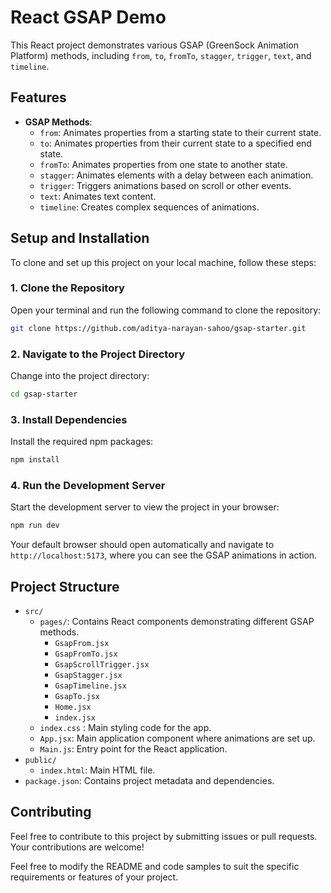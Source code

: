 # React GSAP Demo

This React project demonstrates various GSAP (GreenSock Animation Platform) methods, including `from`, `to`, `fromTo`, `stagger`, `trigger`, `text`, and `timeline`. 

## Features

- **GSAP Methods**:
  - `from`: Animates properties from a starting state to their current state.
  - `to`: Animates properties from their current state to a specified end state.
  - `fromTo`: Animates properties from one state to another state.
  - `stagger`: Animates elements with a delay between each animation.
  - `trigger`: Triggers animations based on scroll or other events.
  - `text`: Animates text content.
  - `timeline`: Creates complex sequences of animations.

## Setup and Installation

To clone and set up this project on your local machine, follow these steps:

### 1. Clone the Repository

Open your terminal and run the following command to clone the repository:

```bash
git clone https://github.com/aditya-narayan-sahoo/gsap-starter.git
```

### 2. Navigate to the Project Directory

Change into the project directory:

```bash
cd gsap-starter
```

### 3. Install Dependencies

Install the required npm packages:

```bash
npm install
```

### 4. Run the Development Server

Start the development server to view the project in your browser:

```bash
npm run dev
```

Your default browser should open automatically and navigate to `http://localhost:5173`, where you can see the GSAP animations in action.

## Project Structure

- `src/`
  - `pages/`: Contains React components demonstrating different GSAP methods.
    - `GsapFrom.jsx`
    - `GsapFromTo.jsx`
    - `GsapScrollTrigger.jsx`
    - `GsapStagger.jsx`
    - `GsapTimeline.jsx`
    - `GsapTo.jsx`
    - `Home.jsx`
    - `index.jsx`
  - `index.css` : Main styling code for the app.
  - `App.jsx`: Main application component where animations are set up.
  - `Main.js`: Entry point for the React application.
- `public/`
  - `index.html`: Main HTML file.
- `package.json`: Contains project metadata and dependencies.


## Contributing

Feel free to contribute to this project by submitting issues or pull requests. Your contributions are welcome!

Feel free to modify the README and code samples to suit the specific requirements or features of your project.
